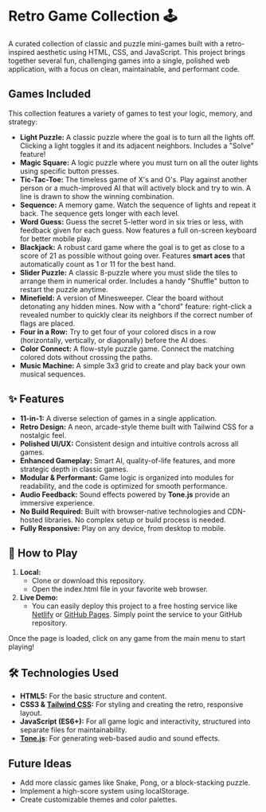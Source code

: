 # **Retro Game Collection 🕹️**

A curated collection of classic and puzzle mini-games built with a retro-inspired aesthetic using HTML, CSS, and JavaScript. This project brings together several fun, challenging games into a single, polished web application, with a focus on clean, maintainable, and performant code.

## **Games Included**

This collection features a variety of games to test your logic, memory, and strategy:

* **Light Puzzle:** A classic puzzle where the goal is to turn all the lights off. Clicking a light toggles it and its adjacent neighbors. Includes a "Solve" feature\!  
* **Magic Square:** A logic puzzle where you must turn on all the outer lights using specific button presses.  
* **Tic-Tac-Toe:** The timeless game of X's and O's. Play against another person or a much-improved AI that will actively block and try to win. A line is drawn to show the winning combination.  
* **Sequence:** A memory game. Watch the sequence of lights and repeat it back. The sequence gets longer with each level.  
* **Word Guess:** Guess the secret 5-letter word in six tries or less, with feedback given for each guess. Now features a full on-screen keyboard for better mobile play.  
* **Blackjack:** A robust card game where the goal is to get as close to a score of 21 as possible without going over. Features **smart aces** that automatically count as 1 or 11 for the best hand.  
* **Slider Puzzle:** A classic 8-puzzle where you must slide the tiles to arrange them in numerical order. Includes a handy "Shuffle" button to restart the puzzle anytime.  
* **Minefield:** A version of Minesweeper. Clear the board without detonating any hidden mines. Now with a "chord" feature: right-click a revealed number to quickly clear its neighbors if the correct number of flags are placed.  
* **Four in a Row:** Try to get four of your colored discs in a row (horizontally, vertically, or diagonally) before the AI does.  
* **Color Connect:** A flow-style puzzle game. Connect the matching colored dots without crossing the paths.  
* **Music Machine:** A simple 3x3 grid to create and play back your own musical sequences.

## **✨ Features**

* **11-in-1:** A diverse selection of games in a single application.  
* **Retro Design:** A neon, arcade-style theme built with Tailwind CSS for a nostalgic feel.  
* **Polished UI/UX:** Consistent design and intuitive controls across all games.  
* **Enhanced Gameplay:** Smart AI, quality-of-life features, and more strategic depth in classic games.  
* **Modular & Performant:** Game logic is organized into modules for readability, and the code is optimized for smooth performance.  
* **Audio Feedback:** Sound effects powered by **Tone.js** provide an immersive experience.  
* **No Build Required:** Built with browser-native technologies and CDN-hosted libraries. No complex setup or build process is needed.  
* **Fully Responsive:** Play on any device, from desktop to mobile.

## **🚀 How to Play**

1. **Local:**  
   * Clone or download this repository.  
   * Open the index.html file in your favorite web browser.  
2. **Live Demo:**  
   * You can easily deploy this project to a free hosting service like [Netlify](https://www.netlify.com/) or [GitHub Pages](https://pages.github.com/). Simply point the service to your GitHub repository.

Once the page is loaded, click on any game from the main menu to start playing\!

## **🛠️ Technologies Used**

* **HTML5:** For the basic structure and content.  
* **CSS3 & [Tailwind CSS](https://tailwindcss.com/):** For styling and creating the retro, responsive layout.  
* **JavaScript (ES6+):** For all game logic and interactivity, structured into separate files for maintainability.  
* [**Tone.js**](https://tonejs.github.io/): For generating web-based audio and sound effects.

## **Future Ideas**

* Add more classic games like Snake, Pong, or a block-stacking puzzle.  
* Implement a high-score system using localStorage.  
* Create customizable themes and color palettes.